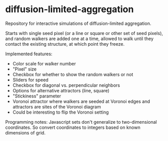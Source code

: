# diffusion-limited-aggregation

Repository for interactive simulations of diffusion-limited aggregation.

Starts with single seed pixel (or a line or square or other set of seed pixels), and random walkers are added one at a time, allowed to walk until they contact the existing structure, at which point they freeze.

Implemented features:
- Color scale for walker number
- "Pixel" size
- Checkbox for whether to show the random walkers or not
- Sliders for speed
- Checkbox for diagonal vs. perpendicular neighbors
- Options for alternative attractors (line, square)
- "Stickiness" parameter
- Voronoi attractor where walkers are seeded at Voronoi edges and attractors are sites of the Voronoi diagram
- Could be interesting to flip the Voronoi setting

Programming notes:
Javascript sets don't generalize to two-dimensional coordinates. So convert coordinates to integers based on known dimensions of grid.
